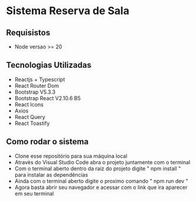 # Sistema Reserva de Sala

## Requisistos

- Node versao >= 20

## Tecnologias Utilizadas

- Reactjs + Typescript
- React Router Dom
- Bootstrap V5.3.3
- Bootstrap React V2.10.6 B5
- React Icons
- Axios
- React Query
- React Toastify

## Como rodar o sistema
- Clone esse repositório para sua máquina local
- Atravès do Visual Studio Code abra o projeto juntamente com o terminal
- Com o terminal aberto dentro da raiz do projeto digite " npm install " para instalar as dependências
- Ainda com o terminal aberto digite o proximo comando " npm run dev "
- Agora basta abrir seu navegador e acessar com o link que ira aparecer em seu terminal
